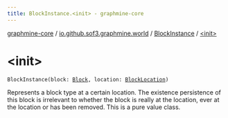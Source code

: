 ```yaml
---
title: BlockInstance.<init> - graphmine-core
---
```


[graphmine-core](../../index.html) / [io.github.sof3.graphmine.world](../index.html) / [BlockInstance](index.html) / [&lt;init&gt;](./-init-.html)

# &lt;init&gt;

`BlockInstance(block: `[`Block`](../-block/index.html)`, location: `[`BlockLocation`](../-block-location/index.html)`)`

Represents a block type at a certain location. The existence persistence of this block is irrelevant to whether the
block is really at the location, ever at the location or has been removed. This is a pure value class.

